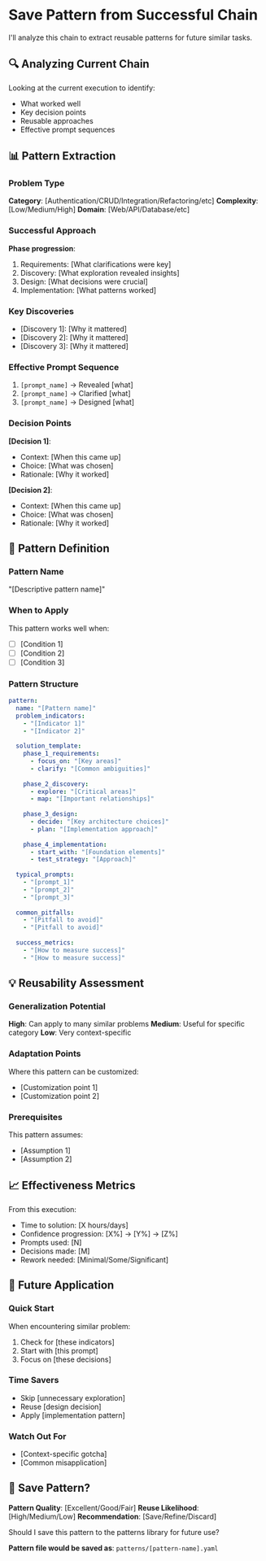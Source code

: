 # Save Pattern from Successful Chain

I'll analyze this chain to extract reusable patterns for future similar tasks.

## 🔍 Analyzing Current Chain

Looking at the current execution to identify:
- What worked well
- Key decision points
- Reusable approaches
- Effective prompt sequences

## 📊 Pattern Extraction

### Problem Type
**Category**: [Authentication/CRUD/Integration/Refactoring/etc]
**Complexity**: [Low/Medium/High]
**Domain**: [Web/API/Database/etc]

### Successful Approach
**Phase progression**:
1. Requirements: [What clarifications were key]
2. Discovery: [What exploration revealed insights]
3. Design: [What decisions were crucial]
4. Implementation: [What patterns worked]

### Key Discoveries
- [Discovery 1]: [Why it mattered]
- [Discovery 2]: [Why it mattered]
- [Discovery 3]: [Why it mattered]

### Effective Prompt Sequence
1. `[prompt_name]` → Revealed [what]
2. `[prompt_name]` → Clarified [what]
3. `[prompt_name]` → Designed [what]

### Decision Points
**[Decision 1]**:
- Context: [When this came up]
- Choice: [What was chosen]
- Rationale: [Why it worked]

**[Decision 2]**:
- Context: [When this came up]
- Choice: [What was chosen]
- Rationale: [Why it worked]

## 🎯 Pattern Definition

### Pattern Name
"[Descriptive pattern name]"

### When to Apply
This pattern works well when:
- [ ] [Condition 1]
- [ ] [Condition 2]
- [ ] [Condition 3]

### Pattern Structure
```yaml
pattern:
  name: "[Pattern name]"
  problem_indicators:
    - "[Indicator 1]"
    - "[Indicator 2]"
  
  solution_template:
    phase_1_requirements:
      - focus_on: "[Key areas]"
      - clarify: "[Common ambiguities]"
      
    phase_2_discovery:
      - explore: "[Critical areas]"
      - map: "[Important relationships]"
      
    phase_3_design:
      - decide: "[Key architecture choices]"
      - plan: "[Implementation approach]"
      
    phase_4_implementation:
      - start_with: "[Foundation elements]"
      - test_strategy: "[Approach]"
  
  typical_prompts:
    - "[prompt_1]"
    - "[prompt_2]"
    - "[prompt_3]"
    
  common_pitfalls:
    - "[Pitfall to avoid]"
    - "[Pitfall to avoid]"
    
  success_metrics:
    - "[How to measure success]"
    - "[How to measure success]"
```

## 💡 Reusability Assessment

### Generalization Potential
**High**: Can apply to many similar problems
**Medium**: Useful for specific category
**Low**: Very context-specific

### Adaptation Points
Where this pattern can be customized:
- [Customization point 1]
- [Customization point 2]

### Prerequisites
This pattern assumes:
- [Assumption 1]
- [Assumption 2]

## 📈 Effectiveness Metrics

From this execution:
- Time to solution: [X hours/days]
- Confidence progression: [X%] → [Y%] → [Z%]
- Prompts used: [N]
- Decisions made: [M]
- Rework needed: [Minimal/Some/Significant]

## 🔄 Future Application

### Quick Start
When encountering similar problem:
1. Check for [these indicators]
2. Start with [this prompt]
3. Focus on [these decisions]

### Time Savers
- Skip [unnecessary exploration]
- Reuse [design decision]
- Apply [implementation pattern]

### Watch Out For
- [Context-specific gotcha]
- [Common misapplication]

## 💾 Save Pattern?

**Pattern Quality**: [Excellent/Good/Fair]
**Reuse Likelihood**: [High/Medium/Low]
**Recommendation**: [Save/Refine/Discard]

Should I save this pattern to the patterns library for future use?

**Pattern file would be saved as**: `patterns/[pattern-name].yaml`